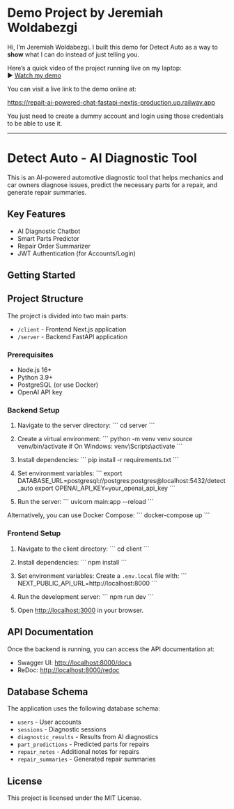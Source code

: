 # Demo Project by Jeremiah Woldabezgi

Hi, I’m Jeremiah Woldabezgi. I built this demo for Detect Auto as a way to **show** what I can do instead of just telling you.

Here’s a quick video of the project running live on my laptop:  
▶️ [Watch my demo](https://drive.google.com/file/d/1bVEgzYXkBWF5HWJYjQdMMnfAEWwwUQ3J/view?usp=sharing)

You can visit a live link to the demo online at:

https://repait-ai-powered-chat-fastapi-nextjs-production.up.railway.app

You just need to create a dummy account and login using those credentials to be able to use it.

----------------------------------

# Detect Auto - AI Diagnostic Tool

This is an AI-powered automotive diagnostic tool that helps mechanics and car owners diagnose issues, predict the necessary parts for a repair, and generate repair summaries.

## Key Features

- AI Diagnostic Chatbot
- Smart Parts Predictor
- Repair Order Summarizer
- JWT Authentication (for Accounts/Login)


## Getting Started

## Project Structure

The project is divided into two main parts:

- `/client` - Frontend Next.js application
- `/server` - Backend FastAPI application

### Prerequisites

- Node.js 16+
- Python 3.9+
- PostgreSQL (or use Docker)
- OpenAI API key

### Backend Setup

1. Navigate to the server directory:
   \`\`\`
   cd server
   \`\`\`

2. Create a virtual environment:
   \`\`\`
   python -m venv venv
   source venv/bin/activate  # On Windows: venv\Scripts\activate
   \`\`\`

3. Install dependencies:
   \`\`\`
   pip install -r requirements.txt
   \`\`\`

4. Set environment variables:
   \`\`\`
   export DATABASE_URL=postgresql://postgres:postgres@localhost:5432/detect_auto
   export OPENAI_API_KEY=your_openai_api_key
   \`\`\`

5. Run the server:
   \`\`\`
   uvicorn main:app --reload
   \`\`\`

Alternatively, you can use Docker Compose:
\`\`\`
docker-compose up
\`\`\`

### Frontend Setup

1. Navigate to the client directory:
   \`\`\`
   cd client
   \`\`\`

2. Install dependencies:
   \`\`\`
   npm install
   \`\`\`

3. Set environment variables:
   Create a `.env.local` file with:
   \`\`\`
   NEXT_PUBLIC_API_URL=http://localhost:8000
   \`\`\`

4. Run the development server:
   \`\`\`
   npm run dev
   \`\`\`

5. Open [http://localhost:3000](http://localhost:3000) in your browser.

## API Documentation

Once the backend is running, you can access the API documentation at:
- Swagger UI: [http://localhost:8000/docs](http://localhost:8000/docs)
- ReDoc: [http://localhost:8000/redoc](http://localhost:8000/redoc)

## Database Schema

The application uses the following database schema:

- `users` - User accounts
- `sessions` - Diagnostic sessions
- `diagnostic_results` - Results from AI diagnostics
- `part_predictions` - Predicted parts for repairs
- `repair_notes` - Additional notes for repairs
- `repair_summaries` - Generated repair summaries

## License

This project is licensed under the MIT License.
